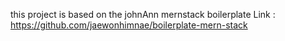 this project is based on the johnAnn mernstack boilerplate 
Link : <a>https://github.com/jaewonhimnae/boilerplate-mern-stack</a>

